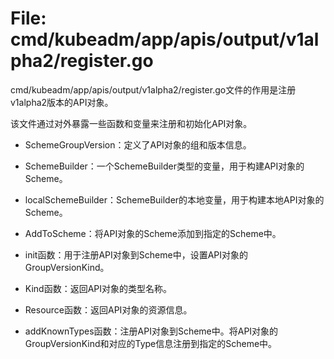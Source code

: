 # File: cmd/kubeadm/app/apis/output/v1alpha2/register.go

cmd/kubeadm/app/apis/output/v1alpha2/register.go文件的作用是注册v1alpha2版本的API对象。

该文件通过对外暴露一些函数和变量来注册和初始化API对象。

- SchemeGroupVersion：定义了API对象的组和版本信息。
- SchemeBuilder：一个SchemeBuilder类型的变量，用于构建API对象的Scheme。
- localSchemeBuilder：SchemeBuilder的本地变量，用于构建本地API对象的Scheme。
- AddToScheme：将API对象的Scheme添加到指定的Scheme中。

- init函数：用于注册API对象到Scheme中，设置API对象的GroupVersionKind。
- Kind函数：返回API对象的类型名称。
- Resource函数：返回API对象的资源信息。
- addKnownTypes函数：注册API对象到Scheme中。将API对象的GroupVersionKind和对应的Type信息注册到指定的Scheme中。

